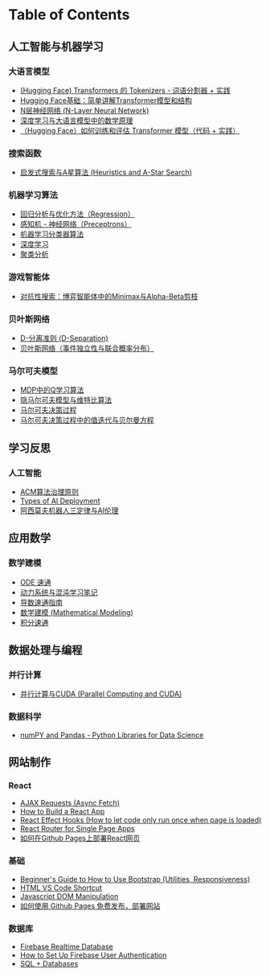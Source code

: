 # Table of Contents

## 人工智能与机器学习

### 大语言模型
- [(Hugging Face) Transformers 的 Tokenizers - 词语分割器 + 实践](https://efeng2.github.io/page/cn/blog/人工智能与机器学习/大语言模型/(Hugging%20Face)%20Transformers%20的%20Tokenizers%20-%20词语分割器%20+%20实践)
- [Hugging Face基础：简单讲解Transformer模型和结构](https://efeng2.github.io/page/cn/blog/人工智能与机器学习/大语言模型/Hugging%20Face基础：简单讲解Transformer模型和结构)
- [N层神经网络 (N-Layer Neural Network) ](https://efeng2.github.io/page/cn/blog/人工智能与机器学习/大语言模型/N层神经网络%20(N-Layer%20Neural%20Network)%20)
- [深度学习与大语言模型中的数学原理 ](https://efeng2.github.io/page/cn/blog/人工智能与机器学习/大语言模型/深度学习与大语言模型中的数学原理%20)
- [（Hugging Face）如何训练和评估 Transformer 模型（代码 + 实践）](https://efeng2.github.io/page/cn/blog/人工智能与机器学习/大语言模型/（Hugging%20Face）如何训练和评估%20Transformer%20模型（代码%20+%20实践）)

### 搜索函数
- [启发式搜索与A星算法 (Heuristics and A-Star Search)](https://efeng2.github.io/page/cn/blog/人工智能与机器学习/搜索函数/启发式搜索与A星算法%20(Heuristics%20and%20A-Star%20Search))

### 机器学习算法
- [回归分析与优化方法（Regression）](https://efeng2.github.io/page/cn/blog/人工智能与机器学习/机器学习算法/回归分析与优化方法（Regression）)
- [感知机 - 神经网络（Preceptrons）](https://efeng2.github.io/page/cn/blog/人工智能与机器学习/机器学习算法/感知机%20-%20神经网络（Preceptrons）)
- [机器学习分类器算法](https://efeng2.github.io/page/cn/blog/人工智能与机器学习/机器学习算法/机器学习分类器算法)
- [深度学习](https://efeng2.github.io/page/cn/blog/人工智能与机器学习/机器学习算法/深度学习)
- [聚类分析](https://efeng2.github.io/page/cn/blog/人工智能与机器学习/机器学习算法/聚类分析)

### 游戏智能体
- [对抗性搜索：博弈智能体中的Minimax与Alpha-Beta剪枝](https://efeng2.github.io/page/cn/blog/人工智能与机器学习/游戏智能体/对抗性搜索：博弈智能体中的Minimax与Alpha-Beta剪枝)

### 贝叶斯网络
- [D-分离准则 (D-Separation)](https://efeng2.github.io/page/cn/blog/人工智能与机器学习/贝叶斯网络/D-分离准则%20(D-Separation))
- [贝叶斯网络（事件独立性与联合概率分布）](https://efeng2.github.io/page/cn/blog/人工智能与机器学习/贝叶斯网络/贝叶斯网络（事件独立性与联合概率分布）)

### 马尔可夫模型
- [MDP中的Q学习算法](https://efeng2.github.io/page/cn/blog/人工智能与机器学习/马尔可夫模型/MDP中的Q学习算法)
- [隐马尔可夫模型与维特比算法](https://efeng2.github.io/page/cn/blog/人工智能与机器学习/马尔可夫模型/隐马尔可夫模型与维特比算法)
- [马尔可夫决策过程](https://efeng2.github.io/page/cn/blog/人工智能与机器学习/马尔可夫模型/马尔可夫决策过程)
- [马尔可夫决策过程中的值迭代与贝尔曼方程](https://efeng2.github.io/page/cn/blog/人工智能与机器学习/马尔可夫模型/马尔可夫决策过程中的值迭代与贝尔曼方程)

## 学习反思

### 人工智能
- [ACM算法治理原则](https://efeng2.github.io/page/cn/blog/学习反思/人工智能/ACM算法治理原则)
- [Types of AI Deployment](https://efeng2.github.io/page/cn/blog/学习反思/人工智能/Types%20of%20AI%20Deployment)
- [阿西莫夫机器人三定律与AI伦理](https://efeng2.github.io/page/cn/blog/学习反思/人工智能/阿西莫夫机器人三定律与AI伦理)

## 应用数学

### 数学建模
- [ODE 速通](https://efeng2.github.io/page/cn/blog/应用数学/数学建模/ODE%20速通)
- [动力系统与混沌学习笔记](https://efeng2.github.io/page/cn/blog/应用数学/数学建模/动力系统与混沌学习笔记)
- [导数速通指南](https://efeng2.github.io/page/cn/blog/应用数学/数学建模/导数速通指南)
- [数学建模 (Mathematical Modeling)](https://efeng2.github.io/page/cn/blog/应用数学/数学建模/数学建模%20(Mathematical%20Modeling))
- [积分速通](https://efeng2.github.io/page/cn/blog/应用数学/数学建模/积分速通)

## 数据处理与编程

### 并行计算
- [并行计算与CUDA (Parallel Computing and CUDA)](https://efeng2.github.io/page/cn/blog/数据处理与编程/并行计算/并行计算与CUDA%20(Parallel%20Computing%20and%20CUDA))

### 数据科学
- [numPY and Pandas - Python Libraries for Data Science](https://efeng2.github.io/page/cn/blog/数据处理与编程/数据科学/numPY%20and%20Pandas%20-%20Python%20Libraries%20for%20Data%20Science)

## 网站制作

### React
- [AJAX Requests (Async Fetch)](https://efeng2.github.io/page/cn/blog/网站制作/React/AJAX%20Requests%20(Async%20Fetch))
- [How to Build a React App](https://efeng2.github.io/page/cn/blog/网站制作/React/How%20to%20Build%20a%20React%20App)
- [React Effect Hooks (How to let code only run once when page is loaded)](https://efeng2.github.io/page/cn/blog/网站制作/React/React%20Effect%20Hooks%20(How%20to%20let%20code%20only%20run%20once%20when%20page%20is%20loaded))
- [React Router for Single Page Apps](https://efeng2.github.io/page/cn/blog/网站制作/React/React%20Router%20for%20Single%20Page%20Apps)
- [如何在Github Pages上部署React网页](https://efeng2.github.io/page/cn/blog/网站制作/React/如何在Github%20Pages上部署React网页)

### 基础
- [Beginner's Guide to How to Use Bootstrap (Utilities, Responsiveness)](https://efeng2.github.io/page/cn/blog/网站制作/基础/Beginner's%20Guide%20to%20How%20to%20Use%20Bootstrap%20(Utilities,%20Responsiveness))
- [HTML VS Code Shortcut](https://efeng2.github.io/page/cn/blog/网站制作/基础/HTML%20VS%20Code%20Shortcut)
- [Javascript DOM Manipulation](https://efeng2.github.io/page/cn/blog/网站制作/基础/Javascript%20DOM%20Manipulation)
- [如何使用 Github Pages 免费发布，部署网站](https://efeng2.github.io/page/cn/blog/网站制作/基础/如何使用%20Github%20Pages%20免费发布，部署网站)

### 数据库
- [Firebase Realtime Database](https://efeng2.github.io/page/cn/blog/网站制作/数据库/Firebase%20Realtime%20Database)
- [How to Set Up Firebase User Authentication](https://efeng2.github.io/page/cn/blog/网站制作/数据库/How%20to%20Set%20Up%20Firebase%20User%20Authentication)
- [SQL + Databases](https://efeng2.github.io/page/cn/blog/网站制作/数据库/SQL%20+%20Databases)
